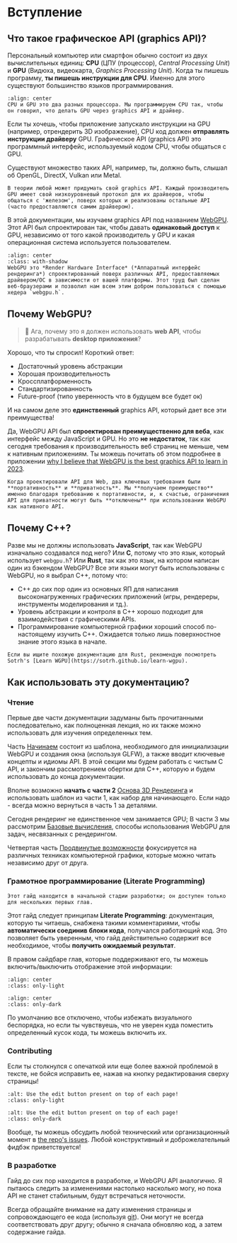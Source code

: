 Вступление
============

Что такое графическое API (graphics API)?
-----------------------

Персональный компьютер или смартфон обычно состоит из двух вычислительных единиц: **CPU** (ЦПУ (процессор), *Central Processing Unit*) и **GPU** (Видюха, видеокарта, *Graphics Processing Unit*). Когда ты пишешь программу, **ты пишешь инструкции для CPU**. Именно для этого существуют большинство языков программирования.

```{figure} /images/architecture-notes.png
:align: center
CPU и GPU это два разных процессора. Мы программируем CPU так, чтобы он говорил, что делать GPU через graphics API и драйвер.

```

Если ты хочешь, чтобы приложение запускало инструкции на GPU (например, отрендерить 3D изображение), CPU код должен **отправлять инструкции драйверу** GPU. Графическое API (graphics API) это программный интерфейс, используемый кодом CPU, чтобы общаться с GPU.

Существуют множество таких API, например, ты, должно быть, слышал об OpenGL, DirectX, Vulkan или Metal.

```{tip}
В теории любой может придумать свой graphics API. Каждый производитель GPU имеет свой низкоуровневый протокол для их драйверов, чтобы общаться с 'железом', поверх которых и реализованы остальные API (часто предоставляются самим драйвером).
```

В этой документации, мы изучаем graphics API под названием [WebGPU](https://www.w3.org/TR/webgpu/). Этот API был спроектирован так, чтобы давать **одинаковый доступ** к GPU, независимо от того какой производитель у GPU и какая операционная система используется пользователем.

```{figure} /images/rhi.png
:align: center
:class: with-shadow
WebGPU это *Render Hardware Interface* (*Аппаратный интерфейс рендеринга*) спроектированный поверх различных API, предоставляемых драйвером/ОС в зависимости от вашей платформы. Этот труд был сделан веб-браузерами и позволил нам всем этим добром пользоваться с помощью хедера `webgpu.h`.

```

<!--
    The different applications running on the computer are orchestrated in the CPU space, by the Operating System.

    Some APIs are directly provided by the driver, some others are an extra programming layer (a .so or .dll shared library, or some C files that needs to be compiled with your application).
-->

Почему WebGPU?
-----------

> 🤔 Ага, почему это я должен использовать **web API**, чтобы разрабатывать **desktop приложения**?


Хорошо, что ты спросил! Короткий ответ:

 - Достаточный уровень абстракции
 - Хорошая производительность
 - Кроссплатформенность
 - Стандартизированность
 - Future-proof (типо уверенность что в будущем все будет ок)

И на самом деле это **единственный** graphics API, который дает все эти преимущества!

Да, WebGPU API был **спроектирован преимущественно для веба**, как интерфейс между JavaScript и GPU. Но это **не недостаток**, так как сегодня требования к производительность веб страниц не меньше, чем к нативным приложениям. Ты можешь почитать об этом подробнее в приложении [why I believe that WebGPU is the best graphics API to learn in 2023](appendices/teaching-native-graphics-in-2023.md).

```{note}
Когда проектировали API для Web, два ключевых требования были **портативность** и **приватность**. Мы **получаем преимущество** именно благодаря требованию к портативности, и, к счастью, ограничения API для приватности могут быть **отключены** при использовании WebGPU как нативного API.
```

Почему C++?
-------------

Разве мы не должны использовать **JavaScript**, так как WebGPU изначально создавался под него? Или **C**, потому что это язык, который использует `webgpu.h`? Или **Rust**, так как это язык, на котором написан один из бэкендом WebGPU? Все эти языки могут быть использованы с WebGPU, но я выбрал C++, потому что:

 - C++ до сих пор один из основных ЯП для написания высоконагруженных графических приложений (игры, рендереры, инструменты моделирования и тд.).
 - Уровень абстракции и контроля в C++ хорошо подходит для взаимодействия с графическими APIs.
 - Программирование компьютерной графики хороший способ по-настоящему изучить C++. Ожидается только лишь поверхностное знание этого языка в начале.

```{seealso}
Если вы ищите похожую документацию для Rust, рекомендую посмотреть Sotrh's [Learn WGPU](https://sotrh.github.io/learn-wgpu).
```

Как использовать эту документацию?
------------------------------

### Чтение

Первые две части документации задуманы быть прочитанными последовательно, как полноценная лекция, но их также можно использовать для изучения определенных тем.

Часть [Начинаем](getting-started/index.md) состоит из шаблона, необходимого для инициализации WebGPU и создания окна (используя GLFW), а также вводит ключевые концепты и идиомы API. В этой секции мы будем работать с чистым C API, и закончим рассмотрением обертки для C++, которую и будем использовать до конца документации.

Вполне возможно **начать с части 2**  [Основа 3D Рендеринга](basic-3d-rendering/index.md) и использовать шаблон из части 1, как набор для начинающего. Если надо - всегда можно вернуться в часть 1 за деталями.

Сегодня рендеринг не единственное чем занимается GPU; В части 3 мы рассмотрим [Базовые вычисления](basic-compute/index.md), способы использования WebGPU для задач, несвязанных с рендерингом.

Четвертая часть [Продвинутые возможности](advanced-techniques/index.md) фокусируется на различных техниках компьютерной графики, которые можно читать независимо друг от друга.

### Грамотное программирование (Literate Programming)

```{warning}
Этот гайд находится в начальной стадии разработки; он доступен только для нескольких первых глав.
```

Этот гайд следует принципам **Literate Programming**: документация, которую ты читаешь, снабжена такими комментариями, чтобы **автоматически соединив блоки кода**, получался работающий код.  Это позволяет быть уверенным, что гайд действительно содержит все необходимое, чтобы **получить ожидаемый результат**.

В правом сайдбаре глав, которые поддерживают его, ты можешь включить/выключить отображение этой информации:

```{image} /images/literate-light.png
:align: center
:class: only-light
```

```{image} /images/literate-dark.png
:align: center
:class: only-dark
```

По умолчанию все отключено, чтобы избежать визуального беспорядка, но если ты чувствуешь, что не уверен куда поместить определенный кусок кода, ты можешь включить их.

### Contributing

Если ты столкнулся с опечаткой или еще более важной проблемой в тексте, не бойся исправить ее, нажав на кнопку редактирования сверху страницы!

```{image} /images/edit-light.png
:alt: Use the edit button present on top of each page!
:class: only-light
```

```{image} /images/edit-dark.png
:alt: Use the edit button present on top of each page!
:class: only-dark
```

Вообще, ты можешь обсудить любой технический или организационный момент в [the repo's issues](https://github.com/eliemichel/LearnWebGPU/issues). Любой конструктивный и доброжелательный фидбэк приветствуется!

### В разработке


Гайд до сих пор находится в разработке, и WebGPU API аналогично. Я пытаюсь следить за изменениями настолько насколько могу, но пока API не станет стабильным, будут встречаться неточности.

Всегда обращайте внимание на дату изменения страницы и сопровождающего ее кода (используя [git](https://github.com/eliemichel/LearnWebGPU)). Они могут не всегда соответствовать друг другу; обычно я сначала обновляю код, а затем содержание гайда.

<!--
    Cross-platform is not optional. It never really was, but since the global pandemic of 2020 it is even more important: students follow the lecture from a wide variety of devices and a teacher cannot rely on them using all the same machine from the university's lab room.
-->

